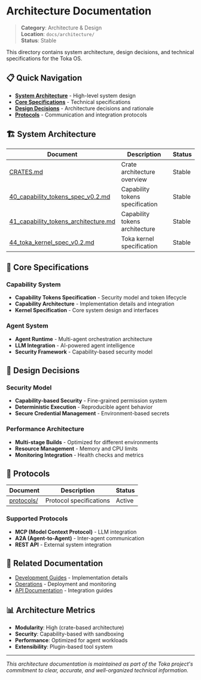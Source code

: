 # Architecture Documentation

> **Category**: Architecture & Design  
> **Location**: `docs/architecture/`  
> **Status**: Stable

This directory contains system architecture, design decisions, and technical specifications for the Toka OS.

## 📋 Quick Navigation

- [**System Architecture**](#system-architecture) - High-level system design
- [**Core Specifications**](#core-specifications) - Technical specifications
- [**Design Decisions**](#design-decisions) - Architecture decisions and rationale
- [**Protocols**](#protocols) - Communication and integration protocols

## 🏗️ System Architecture

| Document | Description | Status |
|----------|-------------|--------|
| [CRATES.md](../CRATES.md) | Crate architecture overview | Stable |
| [40_capability_tokens_spec_v0.2.md](40_capability_tokens_spec_v0.2.md) | Capability tokens specification | Stable |
| [41_capability_tokens_architecture.md](41_capability_tokens_architecture.md) | Capability tokens architecture | Stable |
| [44_toka_kernel_spec_v0.2.md](44_toka_kernel_spec_v0.2.md) | Toka kernel specification | Stable |

## 🔧 Core Specifications

### Capability System
- **Capability Tokens Specification** - Security model and token lifecycle
- **Capability Architecture** - Implementation details and integration
- **Kernel Specification** - Core system design and interfaces

### Agent System
- **Agent Runtime** - Multi-agent orchestration architecture
- **LLM Integration** - AI-powered agent intelligence
- **Security Framework** - Capability-based security model

## 🎯 Design Decisions

### Security Model
- **Capability-based Security** - Fine-grained permission system
- **Deterministic Execution** - Reproducible agent behavior
- **Secure Credential Management** - Environment-based secrets

### Performance Architecture
- **Multi-stage Builds** - Optimized for different environments
- **Resource Management** - Memory and CPU limits
- **Monitoring Integration** - Health checks and metrics

## 📡 Protocols

| Document | Description | Status |
|----------|-------------|--------|
| [protocols/](protocols/) | Protocol specifications | Active |

### Supported Protocols
- **MCP (Model Context Protocol)** - LLM integration
- **A2A (Agent-to-Agent)** - Inter-agent communication
- **REST API** - External system integration

## 🔗 Related Documentation

- [Development Guides](../development/) - Implementation details
- [Operations](../operations/) - Deployment and monitoring
- [API Documentation](../api/) - Integration guides

## 📊 Architecture Metrics

- **Modularity**: High (crate-based architecture)
- **Security**: Capability-based with sandboxing
- **Performance**: Optimized for agent workloads
- **Extensibility**: Plugin-based tool system

---

*This architecture documentation is maintained as part of the Toka project's commitment to clear, accurate, and well-organized technical information.* 
